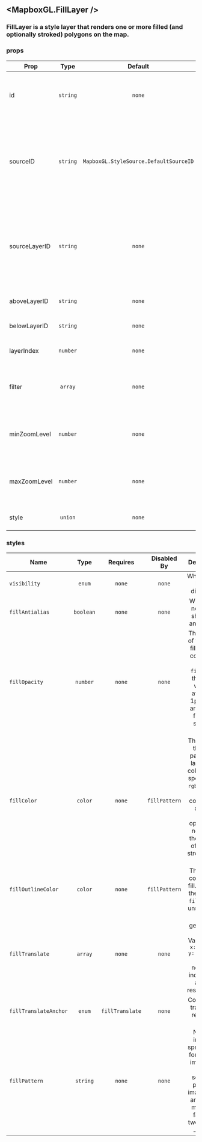## <MapboxGL.FillLayer />
### FillLayer is a style layer that renders one or more filled (and optionally stroked) polygons on the map.

### props
| Prop | Type | Default | Required | Description |
| ---- | :--: | :-----: | :------: | :----------: |
| id | `string` | `none` | `false` | A string that uniquely identifies the source in the style to which it is added. |
| sourceID | `string` | `MapboxGL.StyleSource.DefaultSourceID` | `false` | The source from which to obtain the data to style. If the source has not yet been added to the current style, the behavior is undefined. |
| sourceLayerID | `string` | `none` | `false` | Identifier of the layer within the source identified by the sourceID property from which the receiver obtains the data to style. |
| aboveLayerID | `string` | `none` | `false` | Inserts a layer above aboveLayerID. |
| belowLayerID | `string` | `none` | `false` | Inserts a layer below belowLayerID |
| layerIndex | `number` | `none` | `false` | Inserts a layer at a specified index |
| filter | `array` | `none` | `false` | Filter only the features in the source layer that satisfy a condition that you define |
| minZoomLevel | `number` | `none` | `false` | The minimum zoom level at which the layer gets parsed and appears. |
| maxZoomLevel | `number` | `none` | `false` | The maximum zoom level at which the layer gets parsed and appears. |
| style | `union` | `none` | `false` | Customizable style attributes |


### styles
| Name | Type | Requires | Disabled By |  Description |
| ---- | :--: | :------: | :---------: | :----------: |
| `visibility` | `enum` | `none` | `none` | Whether this layer is displayed. |
| `fillAntialias` | `boolean` | `none` | `none` | Whether or not the fill should be antialiased. |
| `fillOpacity` | `number` | `none` | `none` | The opacity of the entire fill layer. In contrast to the `fillColor`, this value will also affect the 1px stroke around the fill, if the stroke is used. |
| `fillColor` | `color` | `none` | `fillPattern` | The color of the filled part of this layer. This color can be specified as `rgba` with an alpha component and the color's opacity will not affect the opacity of the 1px stroke, if it is used. |
| `fillOutlineColor` | `color` | `none` | `fillPattern` | The outline color of the fill. Matches the value of `fillColor` if unspecified. |
| `fillTranslate` | `array` | `none` | `none` | The geometry's offset. Values are `{ x: number, y: number }` where negatives indicate left and up, respectively. |
| `fillTranslateAnchor` | `enum` | `fillTranslate` | `none` | Controls the translation reference point. |
| `fillPattern` | `string` | `none` | `none` | Name of image in sprite to use for drawing image fills. For seamless patterns, image width and height must be a factor of two (2, 4, 8, ..., 512). |
